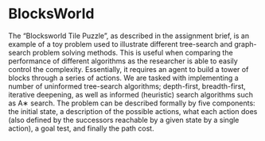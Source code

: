 # BlocksWorld
The “Blocksworld Tile Puzzle”, as described in the assignment brief, is an example of a toy problem used to illustrate different tree-search and graph-search problem solving methods. This is useful when comparing the performance of different algorithms as the researcher is able to easily control the complexity. Essentially, it requires an agent to build a tower of blocks through a series of actions. We are tasked with implementing a number of uninformed tree-search algorithms; depth-first, breadth-first, iterative deepening, as well as informed (heuristic) search algorithms such as A∗ search. The problem can be described formally by five components: the initial state, a description of the possible actions, what each action does (also defined by the successors reachable by a given state by a single action), a goal test, and finally the path cost.
